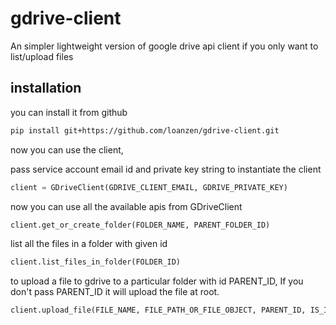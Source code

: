# gdrive-client

An simpler lightweight version of google drive api client if you only want to list/upload files

## installation

you can install it from github

```bash
pip install git+https://github.com/loanzen/gdrive-client.git
```

now you can use the client,

pass service account email id and private key string to instantiate the client

```python
client = GDriveClient(GDRIVE_CLIENT_EMAIL, GDRIVE_PRIVATE_KEY)
```

now you can use all the available apis from GDriveClient

```python
client.get_or_create_folder(FOLDER_NAME, PARENT_FOLDER_ID)
```

list all the files in a folder with given id

```python
client.list_files_in_folder(FOLDER_ID)
```

to upload a file to gdrive to a particular folder with id PARENT_ID,
If you don't pass PARENT_ID it will upload the file at root.

```python
client.upload_file(FILE_NAME, FILE_PATH_OR_FILE_OBJECT, PARENT_ID, IS_IN_MEMORY_STREAM)
```